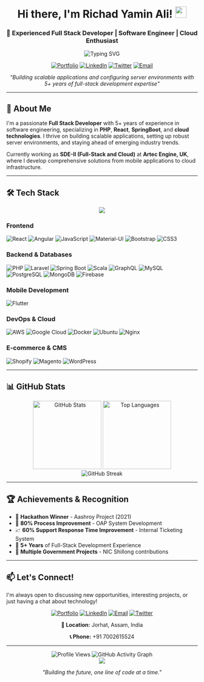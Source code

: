 <div align="center">
  
  # Hi there, I'm Richad Yamin Ali! <img src="https://raw.githubusercontent.com/MartinHeinz/MartinHeinz/master/wave.gif" width="30px" height="30px" />
  
  ### 🚀 Experienced Full Stack Developer | Software Engineer | Cloud Enthusiast
  
  <img src="https://readme-typing-svg.herokuapp.com?font=Fira+Code&size=22&duration=3000&pause=1000&color=F75C7E&center=true&vCenter=true&width=600&lines=Full+Stack+Developer+with+5%2B+years+experience;PHP+%7C+React+%7C+SpringBoot+%7C+Cloud+Expert;Building+scalable+applications+%26+server+environments;Always+learning+new+technologies!" alt="Typing SVG" />
  
  [![Portfolio](https://img.shields.io/badge/Portfolio-richadali.dev-blue?style=for-the-badge&logo=google-chrome&logoColor=white)](https://richadali.dev/)
  [![LinkedIn](https://img.shields.io/badge/LinkedIn-richadyaminali-0077B5?style=for-the-badge&logo=linkedin&logoColor=white)](https://www.linkedin.com/in/richadyaminali/)
  [![Twitter](https://img.shields.io/badge/Twitter-@eXion__18-1DA1F2?style=for-the-badge&logo=twitter&logoColor=white)](https://x.com/eXion_18)
  [![Email](https://img.shields.io/badge/Email-richadyaminali@gmail.com-D14836?style=for-the-badge&logo=gmail&logoColor=white)](mailto:richadyaminali@gmail.com)
  
  *"Building scalable applications and configuring server environments with 5+ years of full-stack development expertise"*
</div>

---

## 🎯 About Me

I'm a passionate **Full Stack Developer** with 5+ years of experience in software engineering, specializing in **PHP**, **React**, **SpringBoot**, and **cloud technologies**. I thrive on building scalable applications, setting up robust server environments, and staying ahead of emerging industry trends.

Currently working as **SDE-II (Full-Stack and Cloud)** at **Artec Engine, UK**, where I develop comprehensive solutions from mobile applications to cloud infrastructure.

---

## 🛠️ Tech Stack

<div align="center">
  <img src="https://skillicons.dev/icons?i=react,js,php,laravel,spring,angular,flutter,mysql,postgresql,mongodb,aws,gcp,docker,linux,nginx,git&perline=8" />
</div>

### Frontend

![React](https://img.shields.io/badge/React-20232A?style=for-the-badge&logo=react&logoColor=61DAFB)
![Angular](https://img.shields.io/badge/Angular-DD0031?style=for-the-badge&logo=angular&logoColor=white)
![JavaScript](https://img.shields.io/badge/JavaScript-F7DF1E?style=for-the-badge&logo=javascript&logoColor=black)
![Material-UI](https://img.shields.io/badge/Material--UI-0081CB?style=for-the-badge&logo=material-ui&logoColor=white)
![Bootstrap](https://img.shields.io/badge/Bootstrap-563D7C?style=for-the-badge&logo=bootstrap&logoColor=white)
![CSS3](https://img.shields.io/badge/CSS3-1572B6?style=for-the-badge&logo=css3&logoColor=white)

### Backend & Databases

![PHP](https://img.shields.io/badge/PHP-777BB4?style=for-the-badge&logo=php&logoColor=white)
![Laravel](https://img.shields.io/badge/Laravel-FF2D20?style=for-the-badge&logo=laravel&logoColor=white)
![Spring Boot](https://img.shields.io/badge/Spring_Boot-6DB33F?style=for-the-badge&logo=spring-boot&logoColor=white)
![Scala](https://img.shields.io/badge/Scala-DC322F?style=for-the-badge&logo=scala&logoColor=white)
![GraphQL](https://img.shields.io/badge/GraphQL-E10098?style=for-the-badge&logo=graphql&logoColor=white)
![MySQL](https://img.shields.io/badge/MySQL-4479A1?style=for-the-badge&logo=mysql&logoColor=white)
![PostgreSQL](https://img.shields.io/badge/PostgreSQL-336791?style=for-the-badge&logo=postgresql&logoColor=white)
![MongoDB](https://img.shields.io/badge/MongoDB-4EA94B?style=for-the-badge&logo=mongodb&logoColor=white)
![Firebase](https://img.shields.io/badge/Firebase-FFCA28?style=for-the-badge&logo=firebase&logoColor=black)

### Mobile Development

![Flutter](https://img.shields.io/badge/Flutter-02569B?style=for-the-badge&logo=flutter&logoColor=white)

### DevOps & Cloud

![AWS](https://img.shields.io/badge/AWS-232F3E?style=for-the-badge&logo=amazon-aws&logoColor=white)
![Google Cloud](https://img.shields.io/badge/Google_Cloud-4285F4?style=for-the-badge&logo=google-cloud&logoColor=white)
![Docker](https://img.shields.io/badge/Docker-2496ED?style=for-the-badge&logo=docker&logoColor=white)
![Ubuntu](https://img.shields.io/badge/Ubuntu-E95420?style=for-the-badge&logo=ubuntu&logoColor=white)
![Nginx](https://img.shields.io/badge/Nginx-009639?style=for-the-badge&logo=nginx&logoColor=white)

### E-commerce & CMS

![Shopify](https://img.shields.io/badge/Shopify-7AB55C?style=for-the-badge&logo=shopify&logoColor=white)
![Magento](https://img.shields.io/badge/Magento-FF6C37?style=for-the-badge&logo=magento&logoColor=white)
![WordPress](https://img.shields.io/badge/WordPress-21759B?style=for-the-badge&logo=wordpress&logoColor=white)

---

## 📊 GitHub Stats

<div align="center">
  <img height="180em" src="https://github-readme-stats.vercel.app/api?username=richadali&show_icons=true&theme=radical&hide_border=true" alt="GitHub Stats" />
  <img height="180em" src="https://github-readme-stats.vercel.app/api/top-langs/?username=richadali&layout=compact&theme=radical&hide_border=true&langs_count=8" alt="Top Languages" />
</div>

<div align="center">
  <img src="https://github-readme-streak-stats.herokuapp.com/?user=richadali&theme=radical&hide_border=true" alt="GitHub Streak" />
</div>

---

## 🏆 Achievements & Recognition

- 🥇 **Hackathon Winner** - Aashroy Project (2021)
- 🎯 **80% Process Improvement** - OAP System Development
- 📈 **60% Support Response Time Improvement** - Internal Ticketing System
- 🌟 **5+ Years** of Full-Stack Development Experience
- 🔧 **Multiple Government Projects** - NIC Shillong contributions

---

## 📫 Let's Connect!

I'm always open to discussing new opportunities, interesting projects, or just having a chat about technology!

<div align="center">
  
  [![Portfolio](https://img.shields.io/badge/🌐_Portfolio-Visit_richadali.dev-blue?style=for-the-badge)](https://richadali.dev/)
  [![LinkedIn](https://img.shields.io/badge/💼_LinkedIn-Connect_with_me-0077B5?style=for-the-badge)](https://www.linkedin.com/in/richadyaminali/)
  [![Email](https://img.shields.io/badge/📧_Email-richadyaminali@gmail.com-D14836?style=for-the-badge)](mailto:richadyaminali@gmail.com)
  [![Twitter](https://img.shields.io/badge/🐦_Twitter-@eXion__18-1DA1F2?style=for-the-badge)](https://x.com/eXion_18)
  
  **📍 Location:** Jorhat, Assam, India
  
  **📞 Phone:** +91 7002615524
  
</div>

---

<div align="center">
  <img src="https://komarev.com/ghpvc/?username=richadali&color=blueviolet&style=for-the-badge" alt="Profile Views" />
  
  <img src="https://github-readme-activity-graph.vercel.app/graph?username=richadali&bg_color=0d1117&color=ffffff&line=00b4d8&point=ffffff&area=true&hide_border=true" alt="GitHub Activity Graph" />
  
  <div align="center">
    <img src="https://capsule-render.vercel.app/api?type=waving&color=gradient&height=60&section=footer"/>
  </div>
  
  *"Building the future, one line of code at a time."*
</div>
